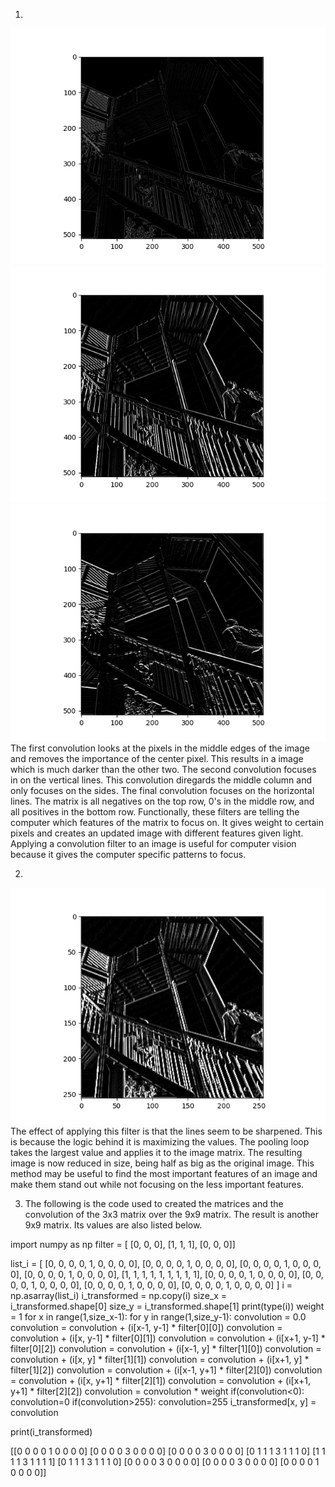 1. 

![Alt Text](/convolution1.png) 
![Alt Text](/convolution2.png)
![Alt Text](/convolution3.png)
The first convolution looks at the pixels in the middle edges of the image and removes the importance of the center pixel. This results in a image which is much darker than the other two. The second convolution focuses in on the vertical lines. This convolution diregards the middle column and only focuses on the sides. The final convolution focuses on the horizontal lines. The matrix is all negatives on the top row, 0's in the middle row, and all positives in the bottom row. Functionally, these filters are telling the computer which features of the matrix to focus on. It gives weight to certain pixels and creates an updated image with different features given light. Applying a convolution filter to an image is useful for computer vision because it gives the computer specific patterns to focus. 


2.

![Alt Text](/pooling.png)
The effect of applying this filter is that the lines seem to be sharpened. This is because the logic behind it is maximizing the values. The pooling loop takes the largest value and applies it to the image matrix. The resulting image is now reduced in size, being half as big as the original image. This method may be useful to find the most important features of an image and make them stand out while not focusing on the less important features. 


3. The following is the code used to created the matrices and the convolution of the 3x3 matrix over the 9x9 matrix. The result is another 9x9 matrix. Its values are also listed below.

import numpy as np
filter = [ [0, 0, 0], [1, 1, 1], [0, 0, 0]]

list_i = [ [0, 0, 0, 0, 1, 0, 0, 0, 0], [0, 0, 0, 0, 1, 0, 0, 0, 0],
      [0, 0, 0, 0, 1, 0, 0, 0, 0], [0, 0, 0, 0, 1, 0, 0, 0, 0],
      [1, 1, 1, 1, 1, 1, 1, 1, 1],
      [0, 0, 0, 0, 1, 0, 0, 0, 0], [0, 0, 0, 0, 1, 0, 0, 0, 0],
      [0, 0, 0, 0, 1, 0, 0, 0, 0], [0, 0, 0, 0, 1, 0, 0, 0, 0] ]
i = np.asarray(list_i)
i_transformed = np.copy(i)
size_x = i_transformed.shape[0]
size_y = i_transformed.shape[1]
print(type(i))
weight = 1
for x in range(1,size_x-1):
  for y in range(1,size_y-1):
      convolution = 0.0
      convolution = convolution + (i[x-1, y-1] * filter[0][0])
      convolution = convolution + (i[x, y-1] * filter[0][1])
      convolution = convolution + (i[x+1, y-1] * filter[0][2])
      convolution = convolution + (i[x-1, y] * filter[1][0])
      convolution = convolution + (i[x, y] * filter[1][1])
      convolution = convolution + (i[x+1, y] * filter[1][2])
      convolution = convolution + (i[x-1, y+1] * filter[2][0])
      convolution = convolution + (i[x, y+1] * filter[2][1])
      convolution = convolution + (i[x+1, y+1] * filter[2][2])
      convolution = convolution * weight
      if(convolution<0):
        convolution=0
      if(convolution>255):
        convolution=255
      i_transformed[x, y] = convolution

print(i_transformed)

[[0 0 0 0 1 0 0 0 0]
 [0 0 0 0 3 0 0 0 0]
 [0 0 0 0 3 0 0 0 0]
 [0 1 1 1 3 1 1 1 0]
 [1 1 1 1 3 1 1 1 1]
 [0 1 1 1 3 1 1 1 0]
 [0 0 0 0 3 0 0 0 0]
 [0 0 0 0 3 0 0 0 0]
 [0 0 0 0 1 0 0 0 0]]
